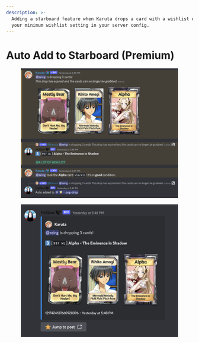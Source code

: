 ```yaml
---
description: >-
  Adding a starboard feature when Karuta drops a card with a wishlist exceeding
  your minimum wishlist setting in your server config.
---
```


# Auto Add to Starboard (Premium)

<figure><img src="../../.gitbook/assets/image (2) (1) (1) (1) (1) (1) (1).png" alt=""><figcaption></figcaption></figure>

<figure><img src="../../.gitbook/assets/image (12).png" alt=""><figcaption></figcaption></figure>

